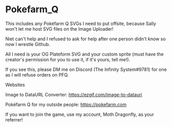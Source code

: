 # Pokefarm_Q
This includes any Pokéfarm Q SVGs I need to put offsite, because Sally won't let me host SVG files on the Image Uploader! 

Niet can't help and I refused to ask for help after one person didn't know so now I wrestle Github.

All I need is your OG Plateform SVG and your custom sprite (must have the creator's permission for you to use it, if it's yours, tell me!).

If you see this, please DM me on Discord (The Infinity System#9781) for one as I will refuse orders on PFQ.

Websites

Image to DataURL Converter: https://ezgif.com/image-to-datauri

Pokéfarm Q for my outside people: https://pokefarm.com

If you want to join the game, use my account, Moth Dragonfly, as your referrer!
